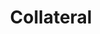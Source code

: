 ---
title: "Collateral"
year: 2004
rating: 3
stars: "★★★"
rewatched: false
permalink: "collateral"
watched_on: 2024-04-09
---
